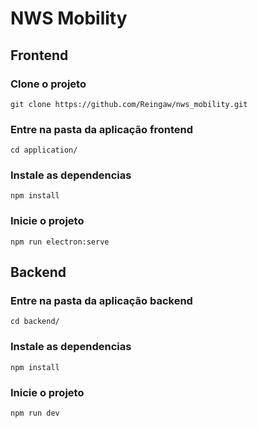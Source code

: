 # NWS Mobility

## Frontend

### Clone o projeto
```
git clone https://github.com/Reingaw/nws_mobility.git
```

### Entre na pasta da aplicação frontend
```
cd application/
```

### Instale as dependencias
```
npm install
```

### Inicie o projeto
```
npm run electron:serve
```

## Backend

### Entre na pasta da aplicação backend
```
cd backend/
```

### Instale as dependencias
```
npm install
```

### Inicie o projeto
```
npm run dev
```